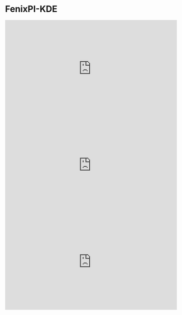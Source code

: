 # FenixPI-KDE

<iframe width="560" height="315" src="https://www.youtube.com/embed/IAFghWV7OOE" frameborder="0" allow="accelerometer; autoplay; clipboard-write; encrypted-media; gyroscope; picture-in-picture" allowfullscreen></iframe>



<iframe width="560" height="315" src="https://www.youtube.com/embed/psQUqIOxwRo" frameborder="0" allow="accelerometer; autoplay; clipboard-write; encrypted-media; gyroscope; picture-in-picture" allowfullscreen></iframe>


<iframe width="560" height="315" src="https://www.youtube.com/embed/pYOun_Zna7c" frameborder="0" allow="accelerometer; autoplay; clipboard-write; encrypted-media; gyroscope; picture-in-picture" allowfullscreen></iframe>

